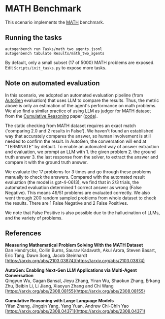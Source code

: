 # MATH Benchmark

This scenario implements the [MATH](https://arxiv.org/abs/2103.03874) benchmark.

## Running the tasks

```
autogenbench run Tasks/math_two_agents.jsonl
autogenbench tabulate Results/math_two_agents
```

By default, only a small subset (17 of 5000) MATH problems are exposed. Edit `Scripts/init_tasks.py` to expose more tasks.

## Note on automated evaluation
In this scenario, we adopted an automated evaluation pipeline (from [AutoGen](https://arxiv.org/abs/2308.08155) evaluation) that uses LLM to compare the results. Thus, the metric above is only an estimation of the agent's performance on math problems. We also find a similar practice of using LLM as judger for MATH dataset from the [Cumulative Reasoning](https://arxiv.org/abs/2308.04371) paper ([code](https://github.com/iiis-ai/cumulative-reasoning/blob/main/MATH/math-cr-4shot.py)).

The static checking from MATH dataset requires an exact match ('comparing 2.0 and 2 results in False'). We haven't found an established way that accurately compares the answer, so human involvement is still needed to confirm the result. In AutoGen, the conversation will end at “TERMINATE” by default. To enable an automated way of answer extraction and evaluation, we prompt an LLM with 1. the given problem 2. the ground truth answer 3. the last response from the solver, to extract the answer and compare it with the ground truth answer.

We evaluate the 17 problems for 3 times and go through these problems manually to check the answers. Compared with the automated result evaluation (the model is gpt-4-0613), we find that in 2/3 trials, the automated evaluation determined 1 correct answer as wrong (False Negative). This means 49/51 problems are evaluated correctly. We also went through 200 random sampled problems from whole dataset to check the results.
There are 1 False Negative and 2 False Positives.

We note that False Positive is also possible due to the hallucination of LLMs, and the variety of problems.

## References
**Measuring Mathematical Problem Solving With the MATH Dataset**<br/>
Dan Hendrycks, Collin Burns, Saurav Kadavath, Akul Arora, Steven Basart, Eric Tang, Dawn Song, Jacob Steinhardt<br/>
[https://arxiv.org/abs/2103.03874](https://arxiv.org/abs/2103.03874)

**AutoGen: Enabling Next-Gen LLM Applications via Multi-Agent Conversation**<br/>
Qingyun Wu, Gagan Bansal, Jieyu Zhang, Yiran Wu, Shaokun Zhang, Erkang Zhu, Beibin Li, Li Jiang, Xiaoyun Zhang and Chi Wang<br/>
[https://arxiv.org/abs/2308.08155](https://arxiv.org/abs/2308.08155)

**Cumulative Reasoning with Large Language Models**<br/>
Yifan Zhang, Jingqin Yang, Yang Yuan, Andrew Chi-Chih Yao<br/>
[https://arxiv.org/abs/2308.04371](https://arxiv.org/abs/2308.04371)
